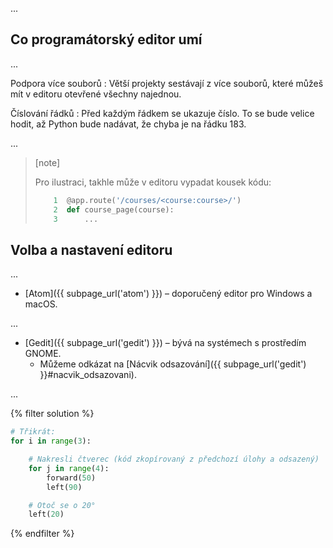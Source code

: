 ...


## Co programátorský editor umí

...

Podpora více souborů
:   Větší projekty sestávají z více souborů, které můžeš mít v editoru
    otevřené všechny najednou.

Číslování řádků
:   Před každým řádkem se ukazuje číslo.
    To se bude velice hodit, až Python bude nadávat, že chyba je na řádku 183. 

...

> [note]
>
> Pro ilustraci, takhle může v editoru vypadat kousek kódu:
>
> ```python
>     1  @app.route('/courses/<course:course>/')
>     2  def course_page(course):
>     3      ...
> ```


## Volba a nastavení editoru

...

* [Atom]({{ subpage_url('atom') }}) – doporučený editor pro
  Windows a macOS.

...

* [Gedit]({{ subpage_url('gedit') }}) – bývá na systémech s prostředím GNOME.
  * Můžeme odkázat na [Nácvik odsazování]({{ subpage_url('gedit') }}#nacvik_odsazovani).

...

{% filter solution %}
```python
# Třikrát:
for i in range(3):

    # Nakresli čtverec (kód zkopírovaný z předchozí úlohy a odsazený)
    for j in range(4):
        forward(50)
        left(90)

    # Otoč se o 20°
    left(20)

```
{% endfilter %}
